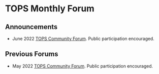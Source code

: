 # TOPS Monthly Forum

## Announcements

* June 2022 [TOPS Community Forum](./20220609_community_forum.md). Public participation encouraged.

## Previous Forums
* May 2022 [TOPS Community Forum](./20220512_community_forum.md). Public participation encouraged.

